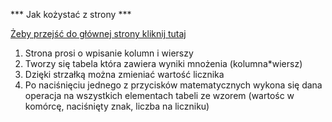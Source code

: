 *** Jak kożystać z strony ***

[Żeby przejść do głównej strony kliknij tutaj](https://kaziktivi.github.io/Tabele-Tabliczki-Mnozenia/oknaDialogowe.html)



1. Strona prosi o wpisanie kolumn i wierszy
2. Tworzy się tabela która zawiera wyniki mnożenia (kolumna*wiersz)
3. Dzięki strzałką można zmieniać wartość licznika
4. Po naciśnięciu jednego z przycisków matematycznych wykona się dana operacja 
na wszystkich elementach tabeli ze wzorem (wartośc w komórcę, naciśnięty znak, liczba na liczniku)